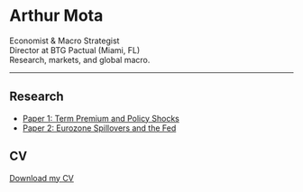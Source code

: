 # Arthur Mota

Economist & Macro Strategist  
Director at BTG Pactual (Miami, FL)  
Research, markets, and global macro.

---

## Research

- [Paper 1: Term Premium and Policy Shocks](#)
- [Paper 2: Eurozone Spillovers and the Fed](#)

## CV

[Download my CV](cv.pdf)
